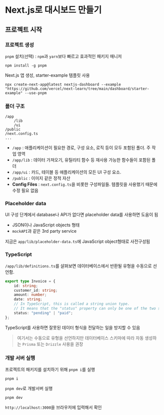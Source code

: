 # Next.js로 대시보드 만들기

## 프로젝트 시작

### 프로젝트 생성

`pnpm` 설치(선택) : `npm`과 `yarn`보다 빠르고 효과적인 패키지 매니저

```
npm install -g pnpm
```

Next.js 앱 생성, starter-example 템플릿 사용

```
npx create-next-app@latest nextjs-dashboard --example "https://github.com/vercel/next-learn/tree/main/dashboard/starter-example" --use-pnpm
```

### 폴더 구조

```
/app
    /lib
    /ui
/public
/next.config.ts
...
```

-   `/app` : 애플리케이션이 필요한 경로, 구성 요소, 로직 등이 모두 포함된 폴더. 주 작업 영역
-   `/app/lib` : 데이터 가져오기, 유틸리티 함수 등 재사용 가능한 함수들이 포함된 폴더
-   `/app/ui` : 카드, 테이블 등 애플리케이션의 모든 UI 구성 요소.
-   `/public` : 이미지 같은 정적 자산
-   **Config Files** : `next.config.ts`을 비롯한 구성파일들. 템플릿을 사용했기 때문에 수정 필요 없음

### Placeholder data

UI 구성 단계에서 database나 API가 없다면 placeholder data를 사용하면 도움이 됨

-   JSON이나 JavaScript objects 형태
-   `mockAPI`과 같은 3rd party service

지금은 `app/lib/placeholder-data.ts`에 JavaScript object형태로 사전구성됨

### TypeScript

`/app/lib/definitions.ts`를 살펴보면 데이터베이스에서 반환될 유형을 수동으로 선언함.

```typescript
export type Invoice = {
    id: string;
    customer_id: string;
    amount: number;
    date: string;
    // In TypeScript, this is called a string union type.
    // It means that the "status" property can only be one of the two strings: 'pending' or 'paid'.
    status: "pending" | "paid";
};
```

TypeScript를 사용하면 잘못된 데이터 형식을 전달하는 일을 방지할 수 있음

> 여기서는 수동으로 유형을 선언하지만 데이터베이스 스키마에 따라 자동 생성하는 `Prisma` 또는 `Drizzle` 사용을 권장

### 개발 서버 실행

프로젝트의 패키지를 설치하기 위해 `pnpm i`를 실행

```
pnpm i
```

`pnpm dev`로 개발서버 실행

```
pnpm dev
```

`http://localhost:3000`을 브라우저에 입력해서 확인

##
